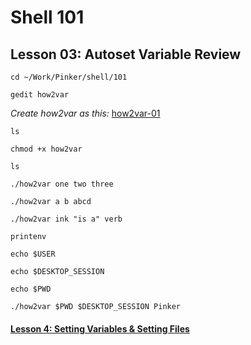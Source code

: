 # Shell 101
## Lesson 03: Autoset Variable Review

`cd ~/Work/Pinker/shell/101`

`gedit how2var`

*Create how2var as this:* [how2var-01](https://github.com/inkVerb/pinker/blob/master/101-shell/how2var-01)

`ls`

`chmod +x how2var`

`ls`

`./how2var one two three`

`./how2var a b abcd`

`./how2var ink "is a" verb`

`printenv`

`echo $USER`

`echo $DESKTOP_SESSION`

`echo $PWD`

`./how2var $PWD $DESKTOP_SESSION Pinker`

#### [Lesson 4: Setting Variables & Setting Files](https://github.com/inkVerb/pinker/blob/master/101-shell/Lesson-04.md)

